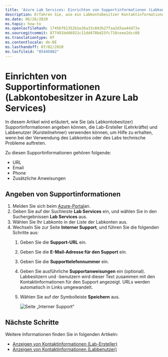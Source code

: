 ```yaml
---
title: 'Azure Lab Services: Einrichten von Supportinformationen (Labkontobesitzer)'
description: Erfahren Sie, wie ein Labkontobesitzer Kontaktinformationen für den Support festlegen kann. Lab-Ersteller und Labbenutzer können diese Informationen anzeigen und verwenden, um Hilfe zu erhalten.
ms.date: 06/26/2020
ms.topic: how-to
ms.openlocfilehash: 17456f61352b1e26a33c042b27faa2d3aa44d73a
ms.sourcegitcommit: 877491bd46921c11dd478bd25fc718ceee2dcc08
ms.translationtype: HT
ms.contentlocale: de-DE
ms.lasthandoff: 07/02/2020
ms.locfileid: "85445082"
---
```

# <a name="set-up-support-information-lab-account-owner-in-azure-lab-services"></a>Einrichten von Supportinformationen (Labkontobesitzer in Azure Lab Services)
In diesem Artikel wird erläutert, wie Sie (als Labkontobesitzer) Supportinformationen angeben können, die Lab-Ersteller (Lehrkräfte) und Labbenutzer (Kursteilnehmer) verwenden können, um Hilfe zu erhalten, wenn bei der Verwendung des Labkontos oder des Labs technische Probleme auftreten. 

Zu diesen Supportinformationen gehören folgende:

- URL
- Email
- Phone
- Zusätzliche Anweisungen 

## <a name="specify-support-information"></a>Angeben von Supportinformationen
1. Melden Sie sich beim [Azure-Portal](https://portal.azure.com)an.
2. Geben Sie auf der Suchleiste **Lab Services** ein, und wählen Sie in den Suchergebnissen **Lab Services** aus. 
3. Wählen Sie Ihr Labkonto in der Liste der Labkonten aus. 
4. Wechseln Sie zur Seite **Interner Support**, und führen Sie die folgenden Schritte aus:
    1. Geben Sie die **Support-URL** ein. 
     2. Geben Sie die **E-Mail-Adresse für den Support** ein. 
     3. Geben Sie die **Supporttelefonnummer** ein.
     4. Geben Sie ausführliche **Supportanweisungen** ein (optional). Labbesitzern und -benutzern wird dieser Text zusammen mit den Kontaktinformationen für den Support angezeigt. URLs werden automatisch in Links umgewandelt. 
     5. Wählen Sie auf der Symbolleiste **Speichern** aus.

         ![Seite „Interner Support“](./media/lab-account-owner-support-information/internal-support-page.png)      


## <a name="next-steps"></a>Nächste Schritte
Weitere Informationen finden Sie in folgenden Artikeln:

- [Anzeigen von Kontaktinformationen (Lab-Ersteller)](lab-creator-support-information.md)
- [Anzeigen von Kontaktinformationen (Labbenutzer)](lab-user-support-information.md)
